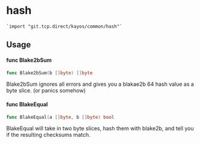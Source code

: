 # hash

    `import "git.tcp.direct/kayos/common/hash"`


## Usage

#### func  Blake2bSum

```go
func Blake2bSum(b []byte) []byte
```
Blake2bSum ignores all errors and gives you a blakae2b 64 hash value as a byte
slice. (or panics somehow)

#### func  BlakeEqual

```go
func BlakeEqual(a []byte, b []byte) bool
```
BlakeEqual will take in two byte slices, hash them with blake2b, and tell you if
the resulting checksums match.
